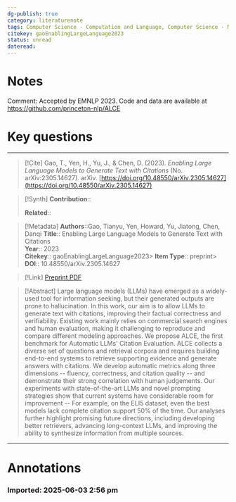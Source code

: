 ```yaml
---
dg-publish: true
category: literaturenote
tags: Computer Science - Computation and Language, Computer Science - Machine Learning, Computer Science - Information Retrieval
citekey: gaoEnablingLargeLanguage2023
status: unread
dateread:
---
```

# Notes


Comment: Accepted by EMNLP 2023. Code and data are available at https://github.com/princeton-nlp/ALCE


# Key questions



---
> [!Cite]
> Gao, T., Yen, H., Yu, J., & Chen, D. (2023). _Enabling Large Language Models to Generate Text with Citations_ (No. arXiv:2305.14627). arXiv. [https://doi.org/10.48550/arXiv.2305.14627](https://doi.org/10.48550/arXiv.2305.14627)

> [!Synth]
> **Contribution**::  
>   
> **Related**:: 

> [!Metadata]
> **Authors**::Gao, Tianyu, Yen, Howard, Yu, Jiatong, Chen, Danqi
> **Title**:: Enabling Large Language Models to Generate Text with Citations  
> **Year**:: 2023  
> **Citekey**:: gaoEnablingLargeLanguage2023> **Item Type**:: preprint> **DOI**:: 10.48550/arXiv.2305.14627

> [!Link]
> [Preprint PDF](file:///Users/ryanchen/Zotero/storage/YTQZ3MU2/Gao%20et%20al.%20-%202023%20-%20Enabling%20Large%20Language%20Models%20to%20Generate%20Text%20with%20Citations.pdf)

> [!Abstract]
> Large language models (LLMs) have emerged as a widely-used tool for information seeking, but their generated outputs are prone to hallucination. In this work, our aim is to allow LLMs to generate text with citations, improving their factual correctness and verifiability. Existing work mainly relies on commercial search engines and human evaluation, making it challenging to reproduce and compare different modeling approaches. We propose ALCE, the first benchmark for Automatic LLMs' Citation Evaluation. ALCE collects a diverse set of questions and retrieval corpora and requires building end-to-end systems to retrieve supporting evidence and generate answers with citations. We develop automatic metrics along three dimensions -- fluency, correctness, and citation quality -- and demonstrate their strong correlation with human judgements. Our experiments with state-of-the-art LLMs and novel prompting strategies show that current systems have considerable room for improvement -- For example, on the ELI5 dataset, even the best models lack complete citation support 50% of the time. Our analyses further highlight promising future directions, including developing better retrievers, advancing long-context LLMs, and improving the ability to synthesize information from multiple sources.
---

# Annotations

### Imported: 2025-06-03 2:56 pm




